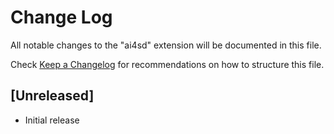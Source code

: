 # Change Log

All notable changes to the "ai4sd" extension will be documented in this file.

Check [Keep a Changelog](http://keepachangelog.com/) for recommendations on how to structure this file.

## [Unreleased]

- Initial release